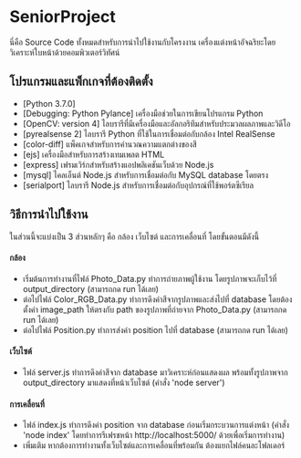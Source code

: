 # SeniorProject
นี่คือ Source Code ทั้งหมดสำหรับการนำไปใช้งานกับโครงงาน เครื่องแต่งหน้าอัจฉริยะโดยวิเคราะห์ใบหน้าด้วยคอมพิวเตอร์วิทัศน์

## โปรแกรมและแพ็กเกจที่ต้องติดตั้ง
- [Python 3.7.0]
- [Debugging: Python Pylance] เครื่องมือช่วยในการเขียนโปรแกรม Python
- [OpenCV: version 4] ไลบรารีที่มีเครื่องมือและอัลกอริทึมสำหรับประมวลผลภาพและวิดีโอ
- [pyrealsense 2] ไลบรารี Python ที่ใช้ในการเชื่อมต่อกับกล้อง Intel RealSense
- [color-diff] แพ็คเกจสำหรับการคำนวณความแตกต่างของสี
- [ejs] เครื่องมือสำหรับการสร้างเทมเพลต HTML
- [express] เฟรมเวิร์กสำหรับสร้างแอปพลิเคชันเว็บด้วย Node.js
- [mysql] ไคลเอ็นต์ Node.js สำหรับการเชื่อมต่อกับ MySQL database โดยตรง
- [serialport] ไลบรารี Node.js สำหรับการเชื่อมต่อกับอุปกรณ์ที่ใช้พอร์ตซีเรียล

## วิธีการนำไปใช้งาน
ในส่วนนี้จะแบ่งเป็น 3 ส่วนหลักๆ คือ กล้อง เว็บไซต์ และการเคลื่อนที่ โดยขั้นตอนมีดังนี้
#### กล้อง
- เริ่มต้นการทำงานที่ไฟล์ Photo_Data.py ทำการถ่ายภาพผู้ใช้งาน โดยรูปภาพจะเก็บไว้ที่ output_directory (สามารถกด run ได้เลย)
- ต่อไปไฟล์ Color_RGB_Data.py ทำการดึงค่าสีจากรูปภาพและส่งไปที่ database โดยต้องตั้งค่า image_path ให้ตรงกับ path ของรูปภาพที่ถ่ายจาก Photo_Data.py (สามารถกด run ได้เลย)
- ต่อไปไฟล์ Position.py ทำการส่งค่า position ไปที่ database (สามารถกด run ได้เลย)
#### เว็บไซต์
- ไฟล์ server.js ทำการดึงค่าสีจาก database มาวิเคราะห์ก่อนแสดงผล พร้อมทั้งรูปภาพจาก output_directory มาแสดงที่หน้าเว็บไซต์ (คำสั่ง 'node server')
#### การเคลื่อนที่
- ไฟล์ index.js ทำการดึงค่า position จาก database ก่อนเริ่มกระบวนการแต่งหน้า (คำสั่ง 'node index' โดยทำการรีเฟรชหน้า http://localhost:5000/ ด้วยเพื่อเริ่มการทำงาน)
- เพิ่มเติม หากต้องการทำงานทั้งเว็บไซต์และการเคลื่อนที่พร้อมกัน ต้องแยกไฟล์คนละโฟลเดอร์